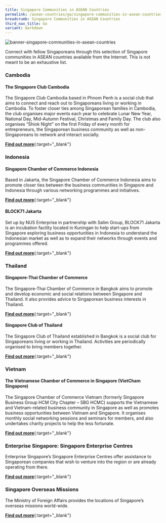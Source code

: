 ```yaml
---
title: Singapore Communities in ASEAN Countries
permalink: /asean-countries/go/singapore-communities-in-asean-countries/
breadcrumb: Singapore Communities in ASEAN Countries
third_nav_title: Go
variant: markdown
---
```

![banner-singapore-communities-in-asean-countries](\images\shared\sg-communities-new.jpg)

Connect with fellow Singaporeans through this selection of Singapore communities in ASEAN countries available from the Internet. This is not meant to be an exhaustive list.


### **Cambodia**

#### The Singapore Club Cambodia
The Singapore Club Cambodia based in Phnom Penh is a social club that aims to connect and reach out to Singaporeans living or working in Cambodia. To foster closer ties among Singaporean families in Cambodia, the club organises major events each year to celebrate Lunar New Year, National Day, Mid-Autumn Festival, Christmas and Family Day. The club also organises “Shiok Night” on the first Friday of every month for entrepreneurs, the Singaporean business community as well as non-Singaporeans to network and interact socially.

[**Find out more**](https://singaporeclubcambodia.org/){:target="_blank"}


### **Indonesia**

#### Singapore Chamber of Commerce Indonesia

Based in Jakarta, the Singapore Chamber of Commerce Indonesia aims to promote closer ties between the business communities in Singapore and Indonesia through various networking programmes and initiatives.

[**Find out more**](http://singchamindonesia.com/){:target="_blank"}

#### BLOCK71 Jakarta
Set up by NUS Enterprise in partnership with Salim Group, BLOCK71 Jakarta is an incubation facility located in Kuningan to help start-ups from Singapore exploring business opportunities in Indonesia to understand the Indonesian market as well as to expand their networks through events and programmes offered.

[**Find out more**](http://jakarta.block71.co){:target="_blank"}


### **Thailand**
#### Singapore-Thai Chamber of Commerce

The Singapore-Thai Chamber of Commerce in Bangkok aims to promote and develop economic and social relations between Singapore and Thailand. It also provides advice to Singaporean business interests in Thailand.

[**Find out more**](http://www.singaporethaicc.or.th/){:target="_blank"}

#### Singapore Club of Thailand

The Singapore Club of Thailand established in Bangkok is a social club for Singaporeans living or working in Thailand. Activities are periodically organised to bring members together.

[**Find out more**](http://www.singaporeclubthailand.org/){:target="_blank"}


### **Vietnam**

#### The Vietnamese Chamber of Commerce in Singapore (VietCham Singapore)

The Singapore Chamber of Commerce Vietnam (formerly Singapore Business Group HCM City Chapter – SBG HCMC) supports the Vietnamese and Vietnam-related business community in Singapore as well as promotes business opportunities between Vietnam and Singapore. It organises monthly social networking sessions and seminars for members, and also undertakes charity projects to help the less fortunate.

[**Find out more**](https://singchamvn.org/){:target="_blank"}


### **Enterprise Singapore: Singapore Enterprise Centres**

Enterprise Singapore’s Singapore Enterprise Centres offer assistance to Singaporean companies that wish to venture into the region or are already operating from there.

[**Find out more**](https://www.enterprisesg.gov.sg/about-us/contact-us/singapore-enterprise-centres){:target="_blank"}


### **Singapore Overseas Missions**

The Ministry of Foreign Affairs provides the locations of Singapore’s overseas missions world-wide.

[**Find out more**](https://www.mfa.gov.sg/Overseas-Missions){:target="_blank"}